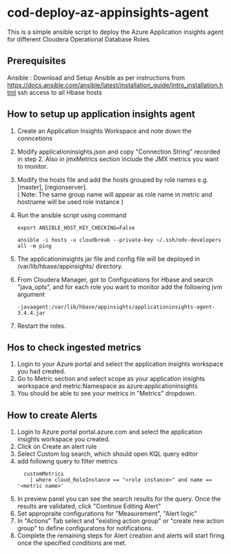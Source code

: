 # cod-deploy-az-appinsights-agent
This is a simple ansible script to deploy the Azure Application insights agent for different Cloudera Operational Database Roles.

## Prerequisites
Ansible : Download and Setup Ansible as per instructions from https://docs.ansible.com/ansible/latest/installation_guide/intro_installation.html
ssh access to all Hbase hosts

## How to setup up application insights agent
1. Create an Application Insights Workspace and note down the conncetions
2. Modify applicationinsights.json and copy "Connection String" recorded in step 2. Also in jmxMetrics section include the JMX metrics you want to monitor.
3. Modify the hosts file and add the hosts grouped by role names e.g. [master], [regionserver].<br />( Note: The same group name will appear as role name in metric and hostname will be used role instance )
4. Run the ansible script using command

    ```export ANSIBLE_HOST_KEY_CHECKING=False```
    
    ```ansible -i hosts -u cloudbreak --private-key ~/.ssh/odx-developers all -m ping```
5. The applicationinsights jar file and config file will be deployed in /var/lib/hbase/appinsights/<rolename> directory.
6. From Cloudera Manager, got to Configurations for Hbase and search "java_opts", and for each role you want to monitor add the following jvm argument

    ```-javaagent:/var/lib/hbase/appinsights/applicationinsights-agent-3.4.4.jar```

7. Restart the roles.

## Hos to check ingested metrics
1. Login to your Azure portal and select the application insights workspace you had created.
2. Go to Metric section and select scope as your application insights workspace and metric:Namespace as azure:applicationinsights
3. You should be able to see your metrics in "Metrics" dropdown.

## How to create Alerts
1. Login to Azure portal portal.azure.com and select the application insights workspace you created.
2. Click on Create an alert rule
3. Select Custom log search, which should open KQL query editor
4. add followng query to filter metrics
    ```
      customMetrics
        | where cloud_RoleInstance == "<role instance>" and name == '<metric name>'
    ```
5. In preview panel you can see the search results for the query. Once the results are validated, click "Continue Editing Alert"
6. Set appropraite configurations for "Measurement", "Alert logic"
7. In "Actions" Tab select and "existing action group" or "create new action group" to define configuratons for notifications.
8. Complete the remaining steps for Alert creation and alerts will start firing once the specified conditions are met.


  
